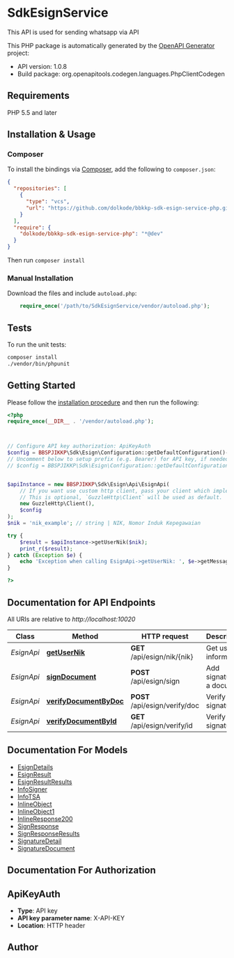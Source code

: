 # SdkEsignService

This API is used for sending whatsapp via API

This PHP package is automatically generated by the [OpenAPI Generator](https://openapi-generator.tech) project:

- API version: 1.0.8
- Build package: org.openapitools.codegen.languages.PhpClientCodegen

## Requirements

PHP 5.5 and later

## Installation & Usage

### Composer

To install the bindings via [Composer](http://getcomposer.org/), add the following to `composer.json`:

```json
{
  "repositories": [
    {
      "type": "vcs",
      "url": "https://github.com/dolkode/bbkkp-sdk-esign-service-php.git"
    }
  ],
  "require": {
    "dolkode/bbkkp-sdk-esign-service-php": "*@dev"
  }
}
```

Then run `composer install`

### Manual Installation

Download the files and include `autoload.php`:

```php
    require_once('/path/to/SdkEsignService/vendor/autoload.php');
```

## Tests

To run the unit tests:

```bash
composer install
./vendor/bin/phpunit
```

## Getting Started

Please follow the [installation procedure](#installation--usage) and then run the following:

```php
<?php
require_once(__DIR__ . '/vendor/autoload.php');



// Configure API key authorization: ApiKeyAuth
$config = BBSPJIKKP\Sdk\Esign\Configuration::getDefaultConfiguration()->setApiKey('X-API-KEY', 'YOUR_API_KEY');
// Uncomment below to setup prefix (e.g. Bearer) for API key, if needed
// $config = BBSPJIKKP\Sdk\Esign\Configuration::getDefaultConfiguration()->setApiKeyPrefix('X-API-KEY', 'Bearer');


$apiInstance = new BBSPJIKKP\Sdk\Esign\Api\EsignApi(
    // If you want use custom http client, pass your client which implements `GuzzleHttp\ClientInterface`.
    // This is optional, `GuzzleHttp\Client` will be used as default.
    new GuzzleHttp\Client(),
    $config
);
$nik = 'nik_example'; // string | NIK, Nomor Induk Kepegawaian

try {
    $result = $apiInstance->getUserNik($nik);
    print_r($result);
} catch (Exception $e) {
    echo 'Exception when calling EsignApi->getUserNik: ', $e->getMessage(), PHP_EOL;
}

?>
```

## Documentation for API Endpoints

All URIs are relative to *http://localhost:10020*

Class | Method | HTTP request | Description
------------ | ------------- | ------------- | -------------
*EsignApi* | [**getUserNik**](docs/Api/EsignApi.md#getusernik) | **GET** /api/esign/nik/{nik} | Get user information
*EsignApi* | [**signDocument**](docs/Api/EsignApi.md#signdocument) | **POST** /api/esign/sign | Add signature to a document
*EsignApi* | [**verifyDocumentByDoc**](docs/Api/EsignApi.md#verifydocumentbydoc) | **POST** /api/esign/verify/doc | Verify signature
*EsignApi* | [**verifyDocumentById**](docs/Api/EsignApi.md#verifydocumentbyid) | **GET** /api/esign/verify/id | Verify signature


## Documentation For Models

 - [EsignDetails](docs/Model/EsignDetails.md)
 - [EsignResult](docs/Model/EsignResult.md)
 - [EsignResultResults](docs/Model/EsignResultResults.md)
 - [InfoSigner](docs/Model/InfoSigner.md)
 - [InfoTSA](docs/Model/InfoTSA.md)
 - [InlineObject](docs/Model/InlineObject.md)
 - [InlineObject1](docs/Model/InlineObject1.md)
 - [InlineResponse200](docs/Model/InlineResponse200.md)
 - [SignResponse](docs/Model/SignResponse.md)
 - [SignResponseResults](docs/Model/SignResponseResults.md)
 - [SignatureDetail](docs/Model/SignatureDetail.md)
 - [SignatureDocument](docs/Model/SignatureDocument.md)


## Documentation For Authorization



## ApiKeyAuth


- **Type**: API key
- **API key parameter name**: X-API-KEY
- **Location**: HTTP header



## Author



